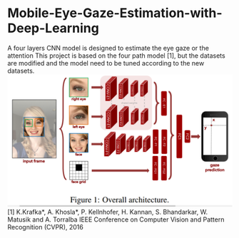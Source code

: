# Mobile-Eye-Gaze-Estimation-with-Deep-Learning
A four layers CNN model is designed to estimate the eye gaze or the attention 
This project is based on the four path model [1], but the datasets are modified and the model need to be tuned according to the new datasets.
![Screenshot](Architecture.PNG)
[1] K.Krafka*, A. Khosla*, P. Kellnhofer, H. Kannan, S. Bhandarkar, W. Matusik and A. Torralba IEEE Conference on Computer Vision and Pattern Recognition (CVPR), 2016
